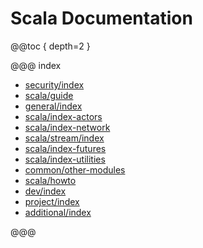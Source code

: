 # Scala Documentation

@@toc { depth=2 }

@@@ index

* [security/index](scala/security/index.md)
* [scala/guide](scala/guide/index.md)
* [general/index](scala/general/index.md)
* [scala/index-actors](scala/index-actors.md)
* [scala/index-network](scala/index-network.md)
* [scala/stream/index](scala/stream/index.md)
* [scala/index-futures](scala/index-futures.md)
* [scala/index-utilities](scala/index-utilities.md)
* [common/other-modules](scala/common/other-modules.md)
* [scala/howto](scala/howto.md)
* [dev/index](scala/dev/index.md)
* [project/index](scala/project/index.md)
* [additional/index](scala/additional/index.md)

@@@
